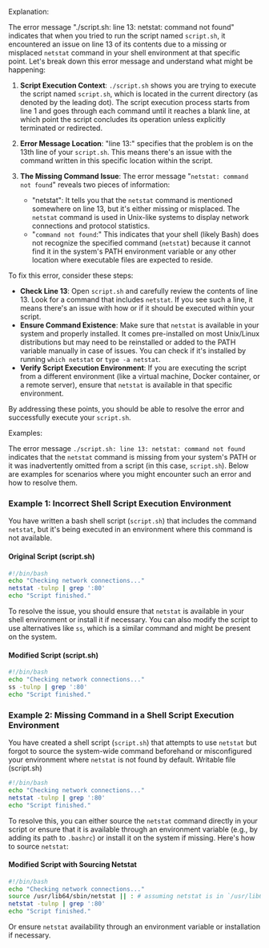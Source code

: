 Explanation:

The error message "./script.sh: line 13: netstat: command not found" indicates that when you tried to run the script named `script.sh`, it encountered an issue on line 13 of its contents due to a missing or misplaced `netstat` command in your shell environment at that specific point. Let's break down this error message and understand what might be happening:

1. **Script Execution Context**: `./script.sh` shows you are trying to execute the script named `script.sh`, which is located in the current directory (as denoted by the leading dot). The script execution process starts from line 1 and goes through each command until it reaches a blank line, at which point the script concludes its operation unless explicitly terminated or redirected.

2. **Error Message Location**: "line 13:" specifies that the problem is on the 13th line of your `script.sh`. This means there's an issue with the command written in this specific location within the script.

3. **The Missing Command Issue**: The error message "`netstat: command not found`" reveals two pieces of information:
    - "netstat": It tells you that the `netstat` command is mentioned somewhere on line 13, but it's either missing or misplaced. The `netstat` command is used in Unix-like systems to display network connections and protocol statistics.
    - "`command not found`:" This indicates that your shell (likely Bash) does not recognize the specified command (`netstat`) because it cannot find it in the system's PATH environment variable or any other location where executable files are expected to reside.

To fix this error, consider these steps:
- **Check Line 13**: Open `script.sh` and carefully review the contents of line 13. Look for a command that includes `netstat`. If you see such a line, it means there's an issue with how or if it should be executed within your script.
- **Ensure Command Existence**: Make sure that `netstat` is available in your system and properly installed. It comes pre-installed on most Unix/Linux distributions but may need to be reinstalled or added to the PATH variable manually in case of issues. You can check if it's installed by running `which netstat` or `type -a netstat`.
- **Verify Script Execution Environment**: If you are executing the script from a different environment (like a virtual machine, Docker container, or a remote server), ensure that `netstat` is available in that specific environment.

By addressing these points, you should be able to resolve the error and successfully execute your `script.sh`.

Examples:

The error message `./script.sh: line 13: netstat: command not found` indicates that the `netstat` command is missing from your system's PATH or it was inadvertently omitted from a script (in this case, `script.sh`). Below are examples for scenarios where you might encounter such an error and how to resolve them.

### Example 1: Incorrect Shell Script Execution Environment
You have written a bash shell script (`script.sh`) that includes the command `netstat`, but it's being executed in an environment where this command is not available.

#### Original Script (script.sh)
```bash
#!/bin/bash
echo "Checking network connections..."
netstat -tulnp | grep ':80'
echo "Script finished."
```

To resolve the issue, you should ensure that `netstat` is available in your shell environment or install it if necessary. You can also modify the script to use alternatives like `ss`, which is a similar command and might be present on the system.

#### Modified Script (script.sh)
```bash
#!/bin/bash
echo "Checking network connections..."
ss -tulnp | grep ':80'
echo "Script finished."
```

### Example 2: Missing Command in a Shell Script Execution Environment
You have created a shell script (`script.sh`) that attempts to use `netstat` but forgot to source the system-wide command beforehand or misconfigured your environment where `netstat` is not found by default.
 Writable file (script.sh)
```bash
#!/bin/bash
echo "Checking network connections..."
netstat -tulnp | grep ':80'
echo "Script finished."
```

To resolve this, you can either source the `netstat` command directly in your script or ensure that it is available through an environment variable (e.g., by adding its path to `.bashrc`) or install it on the system if missing. Here's how to source `netstat`:

#### Modified Script with Sourcing Netstat
```bash
#!/bin/bash
echo "Checking network connections..."
source /usr/lib64/sbin/netstat || : # assuming netstat is in `/usr/lib64/sbin` on your system, adjust the path as necessary.
netstat -tulnp | grep ':80'
echo "Script finished."
```
Or ensure `netstat` availability through an environment variable or installation if necessary.